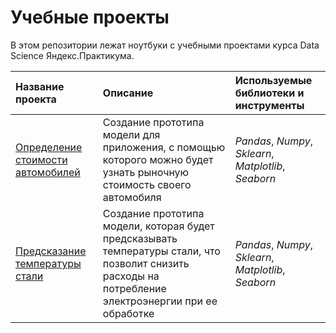 # Учебные проекты
В этом репозитории лежат ноутбуки c учебными проектами курса Data Science Яндекс.Практикума.

| Название проекта | Описание | Используемые библиотеки и инструменты | 
| :---------------------- | :---------------------- | :---------------------- |
| [Определение стоимости автомобилей](https://github.com/aleksandr-del/yandex-praticum-projects/tree/main/Project-1) | Создание прототипа модели для приложения, с помощью которого можно будет узнать рыночную стоимость своего автомобиля | *Pandas*, *Numpy*, *Sklearn*, *Matplotlib*, *Seaborn* |
| [Предсказание температуры стали](https://github.com/aleksandr-del/yandex-praticum-projects/blob/main/yandex_practicum_final_project.ipynb) | Создание прототипа модели, которая будет предсказывать температуры стали, что позволит снизить расходы на потребление электроэнергии при ее обработке | *Pandas*, *Numpy*, *Sklearn*, *Matplotlib*, *Seaborn* |
